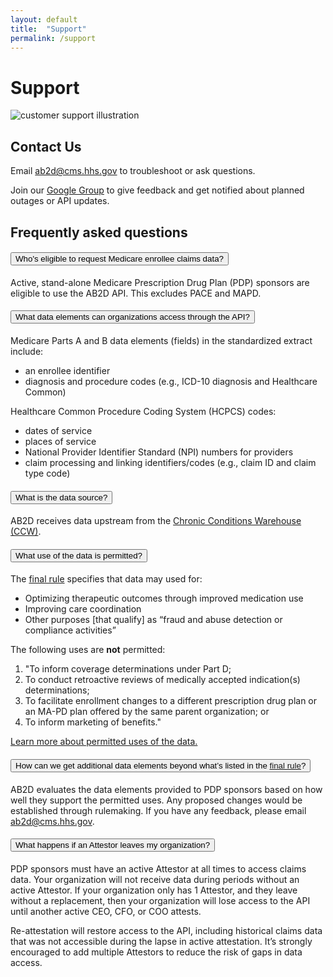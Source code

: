 ```yaml
---
layout: default
title:  "Support"
permalink: /support
---
```


# Support

<div class="grid-row grid-gap-4 desktop:grid-gap-6 padding-y-4 flex-align-center">
  <div class="tablet:grid-col tablet:order-2">
    <img src="{{ '/assets/img/experts.svg' | relative_url }}" alt="customer support illustration" />
  </div>
  <div class="tablet:grid-col tablet:order-1">
    <h2>Contact Us</h2>
    <p>Email <a href="mailto:ab2d@cms.hhs.gov">ab2d@cms.hhs.gov</a> to troubleshoot or ask questions. </p>
    <p>Join our <a href="https://groups.google.com/u/1/g/cms-ab2d-api">Google Group</a> to give feedback and get notified about planned outages or API updates.</p>
  </div>
</div>

## Frequently asked questions

<div class="padding-top-4 usa-accordion usa-accordion--multiselectable" data-allow-multiple>
  <h4 class="usa-accordion__heading">
    <button
      type="button"
      class="usa-accordion__button"
      aria-expanded="true"
      aria-controls="m-a1"
    >
    Who's eligible to request Medicare enrollee claims data? 
    </button>
  </h4>
  <div id="m-a1" class="usa-accordion__content usa-prose">
    <p>
      Active, stand-alone Medicare Prescription Drug Plan (PDP) sponsors are eligible to use the AB2D API. This excludes PACE and MAPD.
    </p>
  </div>
    <h4 class="usa-accordion__heading">
    <button
      type="button"
      class="usa-accordion__button"
      aria-expanded="false"
      aria-controls="m-a2"
    >
    What data elements can organizations access through the API?
    </button>
  </h4>
  <div id="m-a2" class="usa-accordion__content usa-prose">
    <p>
        Medicare Parts A and B data elements (fields) in the standardized extract include:
    </p>
    <ul>
        <li>an enrollee identifier</li>
        <li>diagnosis and procedure codes (e.g., ICD-10 diagnosis and Healthcare Common)</li>
    </ul>
    <p>
        Healthcare Common Procedure Coding System (HCPCS) codes:
    </p>
    <ul>
        <li>dates of service</li>
        <li>places of service</li>
        <li>National Provider Identifier Standard (NPI) numbers for providers</li>
        <li>claim processing and linking identifiers/codes (e.g., claim ID and claim type code)</li>
    </ul>
  </div>
    <h4 class="usa-accordion__heading">
    <button
      type="button"
      class="usa-accordion__button"
      aria-expanded="false"
      aria-controls="m-a3"
    >
    What is the data source?
    </button>
  </h4>
  <div id="m-a3" class="usa-accordion__content usa-prose">
    <p>
    AB2D receives data upstream from the  <a href="https://www2.ccwdata.org/web/guest/home/">Chronic Conditions Warehouse (CCW)</a>.
    </p>
  </div>
    <h4 class="usa-accordion__heading">
    <button
      type="button"
      class="usa-accordion__button"
      aria-expanded="false"
      aria-controls="m-a4"
    >
    What use of the data is permitted?
    </button>
  </h4>
  <div id="m-a4" class="usa-accordion__content usa-prose">
    <p>
        The <a href="https://www.federalregister.gov/documents/2019/04/16/2019-06822/medicare-and-medicaid-programs-policy-and-technical-changes-to-the-medicare-advantage-medicare#page-15745">final rule</a> specifies that data may used for:
    </p>
    <ul>
      <li>Optimizing therapeutic outcomes through improved medication use</li>
      <li>Improving care coordination</li>
      <li>Other purposes [that qualify] as “fraud and abuse detection or compliance activities”</li>
    </ul>
    <p>
        The following uses are <strong>not</strong> permitted:
    </p>
    <ol>
        <li>"To inform coverage determinations under Part D;</li>
        <li>To conduct retroactive reviews of medically accepted indication(s) determinations;</li>
        <li>To facilitate enrollment changes to a different prescription drug plan or an MA-PD plan offered by the same parent organization; or</li>
        <li>To inform marketing of benefits."</li>
    </ol>
    <p>
    <a href="{{ '/about' | relative_url }}">Learn more about permitted uses of the data.</a>
    </p>
  </div>
  <h4 class="usa-accordion__heading">
    <button
      type="button"
      class="usa-accordion__button"
      aria-expanded="false"
      aria-controls="m-a5"
    >
    How can we get additional data elements beyond what’s listed in the <a href="https://www.federalregister.gov/documents/2019/04/16/2019-06822/medicare-and-medicaid-programs-policy-and-technical-changes-to-the-medicare-advantage-medicare#page-15745">final rule</a>?
    </button>
  </h4>
  <div id="m-a5" class="usa-accordion__content usa-prose">
    <p>
        AB2D evaluates the data elements provided to PDP sponsors based on how well they support the permitted uses. Any proposed changes would be established through rulemaking. If you have any feedback, please email <a href="mailto:ab2d@cms.hhs.gov">ab2d@cms.hhs.gov</a>.
    </p>
  </div>
  <h4 class="usa-accordion__heading">
    <button
      type="button"
      class="usa-accordion__button"
      aria-expanded="false"
      aria-controls="m-a6"
    >
    What happens if an Attestor leaves my organization?
    </button>
  </h4>
  <div id="m-a6" class="usa-accordion__content usa-prose">
    <p>
       PDP sponsors must have an active Attestor at all times to access claims data. Your organization will not receive data during periods without an active Attestor. If your organization only has 1 Attestor, and they leave without a replacement, then your organization will lose access to the API until another active CEO, CFO, or COO attests.
    </p>
    <p>
        Re-attestation will restore access to the API, including historical claims data that was not accessible during the lapse in active attestation. It’s strongly encouraged to add multiple Attestors to reduce the risk of gaps in data access.
    </p>
  </div>
</div>